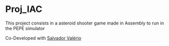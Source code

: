# Proj_IAC

This project consists in a asteroid shooter game made in Assembly to run in the PEPE simulator

Co-Developed with [Salvador Valério](https://github.com/SMV-21)